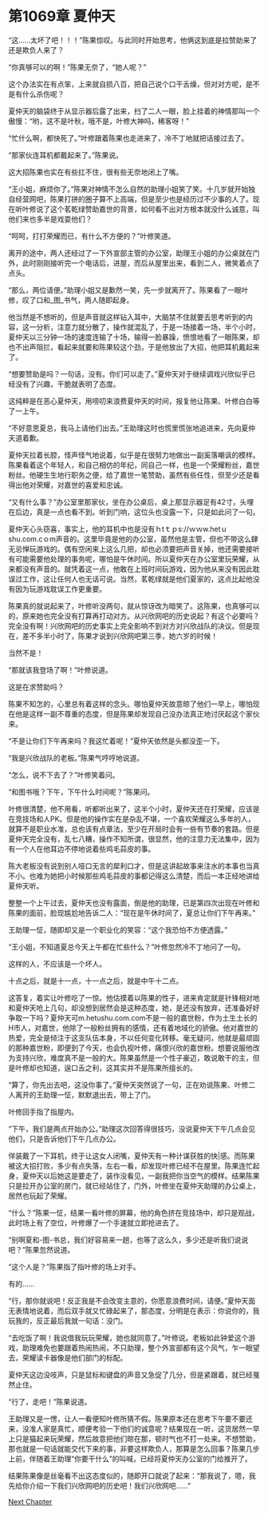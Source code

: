 # 第1069章 夏仲天

“这……太坏了吧！！！”陈果惊叹。与此同时开始思考，他俩这到底是拉赞助来了还是欺负人来了？

“你真够可以的啊！”陈果无奈了，“她人呢？”

这个办法实在有点笨，上来就自损八百，把自己说个口干舌燥，但对对方呢，是不是有什么杀伤呢？

夏仲天的脑袋终于从显示器后露了出来，扫了二人一眼，脸上挂着的神情那叫一个傲慢：“哟，这不是叶秋，哦不是，叶修大神吗，稀客呀！”

“忙什么啊，都快死了。”叶修跟着陈果也走进来了，冷不丁地就把话接过去了。

“那家伙连耳机都戴起来了。”陈果说。

这大招陈果也实在有些扛不住，很有些无奈地闭上了嘴。

“王小姐，麻烦你了。”陈果对神情不怎么自然的助理小姐笑了笑。十几岁就开始独自经营网吧，陈果打拼的圈子算不上高端，但是至少也是经历过不少事的人了。现在听叶修说了这个茗乾绿赞助嘉世的背景，如何看不出对方根本就没什么诚意，叫他们来也多半是戏耍他们？

“呵呵，打打荣耀而已，有什么不方便的？”叶修笑道。

离开的途中，两人还经过了一下外宣部主管的办公室，助理王小姐的办公桌就在门外，此时刚刚接听完一个电话后，进屋，而后从屋里出来，看到二人，微笑着点了点头。

“那么，两位请便。”助理小姐又是歉然一笑，先一步就离开了。陈果看了一眼叶修，叹了口和_图_书气，两人随即起身。

他当然是不想听的，但是声音就这样钻入耳中，大脑禁不住就要去思考听到的内容，这一分析，注意力就分散了，操作就混乱了，于是一场接着一场，半个小时，夏仲天以三分钟一场的速度连输了十场，输得一脸暴躁，愤恨地看了一眼陈果，却也不出声阻拦，看起来就要和陈果较这个劲，于是他放出了大招，他把耳机戴起来了。

“想要赞助是吗？一句话，没有。你们可以走了。”夏仲天对于继续调戏兴欣似乎已经没有了兴趣，干脆就表明了态度。

这纯粹是在恶心夏仲天，用唠叨来浪费夏仲天的时间，报复他让陈果、叶修白白等了一上午。

“不好意思夏总，我马上请他们出去。”王助理这时也慌里慌张地追进来，先向夏仲天道着歉。

夏仲天拉着长腔，怪声怪气地说着，似乎是在很努力地做出一副奚落嘲讽的模样。陈果看着这个年轻人，和自己相仿的年纪，同自己一样，也是一个荣耀粉丝，嘉世粉丝。他硬生生地行职务之便，给了嘉世一笔赞助，虽然有些任性，但至少还是看得出他对荣耀，对嘉世的喜爱和忠诚。

“又有什么事？”办公室里那家伙，坐在办公桌后，桌上那显示器足有42寸，头埋在后边，真是一点也看不到。听到门响，这位头也没露一下，只是如此问了一句。

夏仲天心头窃喜，事实上，他的耳机中也是没有ｈtｔｐs://ｗｗw.hetｕshu.com.cｏm声音的。这里毕竟是他的办公室，虽然他是主管，但也不带这么肆无忌惮玩游戏的。偶有空闲来上这么几把，却也必须要把声音关掉，他还需要接听有可能需要他处理的事务呢，哪怕是午休时间。所以夏仲天在办公室里玩荣耀，从来都没有声音的。就凭着这一点，他敢在上班时间玩游戏，因为他从来没有因此耽误过工作，这让任何人也无话可说。当然，茗乾绿就是他们夏家的，这点比起他没有因为玩游戏耽误工作更重要。

陈果真的就说起来了，叶修听没两句，就从惊讶改为暗笑了。这陈果，也真够可以的，原来她也完全没有打算再打动对方。从兴欣网吧的历史说起？有这个必要吗？完全没有啊！兴欣网吧的历史事实上完全影响不到对方对兴欣战队的决议。但是现在，差不多半小时了，陈果才说到兴欣网吧第三季，她六岁的时候！

当然不是！

“那就该我登场了啊！”叶修说道。

这是在求赞助吗？

陈果不知怎的，心里总有着这样的念头。哪怕夏仲天故意晾了他们一早上，哪怕现在他是这样一副不尊重的态度，但是陈果却发现自己没办法真正地讨厌起这个家伙来。

“不是让你们下午再来吗？我这忙着呢！”夏仲天依然是头都没歪一下。

“我是兴欣战队的老板。”陈果气哼哼地说道。

“怎么，说不下去了？”叶修笑着问。

“和图书哦？下午，下午什么时间呢？”陈果问。

叶修很清楚，他不用看，听都听出来了，这半个小时，夏仲天还在打荣耀，应该是在竞技场和人PK。但是他的操作实在是杂乱不堪，一个喜欢荣耀这么多年的人，就算不是职业水准，总也该有点章法，至少在开局时会有一些有节奏的套路。但是夏仲天完全没有，乱七八糟，操作不知所谓，很显然，他的注意力无法集中，因为有一个人在他耳边不停地说着些鸡毛蒜皮的事。

陈大老板没有说到别人哑口无言的犀利口才，但是这讲起故事来注水的本事也当真不小。也难为她把小时候那些鸡毛蒜皮的事都记得这么清楚，而后一本正经地讲给夏仲天听。

整整一个上午过去，夏仲天也没有露面，倒是他的助理，已是第四次出现在叶修和陈果的面前，脸现尴尬地告诉二人：“现在是午休时间了，夏总让你们下午再来。”

王助理一怔，随即却又是一个职业化的笑容：“这个我恐怕不方便透露。”

“王小姐，不知道夏总今天上午都在忙些什么？”叶修忽然冷不丁地问了一句。

这样的人，不应该是一个坏人。

十点之后，就是十一点，十一点之后，就是中午十二点。

这答复，着实让叶修吃了一惊。他估摸着以陈果的性子，进来肯定就是针锋相对地和夏仲天呛上几句，却没想到居然会是这种态度，她，是还没有放弃，还准备好好争取一下吗？夏仲天可m.hetushu.com.com不是一般的嘉世粉，作为土生土长的H市人，对嘉世，他除了一般粉丝拥有的感情，还有着地域化的骄傲。他对嘉世的热爱，完全是倾注于这支队伍本身，不以任何变化转移。毫无疑问，他就是最顽固的那种嘉世粉，即便到了今天，也会仇视叶修，痛恨兴欣的嘉世粉。想要说服他改为支持兴欣，难度真不是一般的大。陈果虽然是一个性子豪迈，敢说敢干的主，但是叶修却也知道，逞口舌之利，这其实并不是陈果所擅长的。

“算了，你先出去吧，这没你事了。”夏仲天突然说了一句，正在劝说陈果、叶修二人离开的王助理一怔，默默退出去，带上了门。

叶修回手指了指屋内。

“下午，我们是两点开始办公。”助理这次回答得很技巧，没说夏仲天下午几点会见他们，只是告诉他们下午几点办公。

佯装戴了一下耳机，终于让这女人闭嘴，夏仲天有一种计谋获胜的快|感。而陈果被这大招打败，多少有点失落，左右一看，却发现叶修已经不在屋里。陈果连忙起身，夏仲天以后她这是要走了，装作没看见，一副我把你当空气的模样。结果陈果只是拉开办公室的房门，就已经站住了，门外，叶修坐在夏仲天助理的办公桌上，居然也玩起了荣耀。

“什么？”陈果一怔，结果一看叶修的屏幕，他的角色挤在竞技场中，却只是观战，此时场上有了空位，叶修爆了一个手速就立即抢进去了。

“别啊夏和-图-书总，我们好容易来一趟，也等了这么久，多少还是听我们说说吧？”陈果忽然说道。

“这个人是？”陈果指了指叶修的场上对手。

有的……

“行，那你就说吧！反正我是不会改变主意的，你愿意浪费时间，请便。”夏仲天面无表情地说着，而后双手就又忙碌起来了，那态度，分明是在表示：你说你的，我玩我的，反正最后我就一句话：没门。

“去吃饭了啊！我说借我玩玩荣耀，她也就同意了。”叶修说。老板如此钟爱这个游戏，助理难免也要跟着热闹热闹，不只助理，整个外宣部都有这个风气，乍一眼望去，荣耀读卡器像是他们部门的标配。

夏仲天这边没吱声，只是鼠标和键盘的声音又急促了几分，但是紧跟着，就已经戛然止住。

“行了，走吧！”陈果说道。

王助理又是一愣，让人一看便知叶修所猜不假。陈果原本还在思考下午要不要还来，没准人家是真忙，顺便考验一下他们的诚意呢？结果现在一听，这货居然一早上只是猫起来玩荣耀，然后故意把他们晾在那，顿时气也不打一处来。不想赞助，那也就是一句话就能交代下来的事，非要这样欺负人，那算是怎么回事？陈果几步上前，伴随着王助理“你要干什么”的叫喊，已经将夏仲天办公室的门给推开了。

结果陈果像是丝毫看不出这态度似的，随即开口就说了起来：“那我说了，嗯，我先给你介绍一下我们兴欣网吧的历史吧！我们兴欣网吧……”



[Next Chapter](%E7%AC%AC1070%E7%AB%A0%20%E5%87%BA%E5%B8%88%E4%B8%8D%E5%88%A9.md)